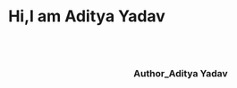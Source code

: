 <h1 align="center">Hi,I am <span color="red">Aditya Yadav</span></h1>
<br>
<br>
<h3 align="right">Author_Aditya Yadav</h3>

